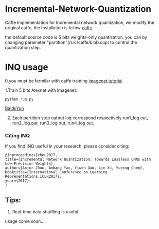 # Incremental-Network-Quantization
Caffe Implementation for Incremental network quantization, we modify the original caffe, the Installation is follow [caffe](http://caffe.berkeleyvision.org/install_apt.html).

the default source code is 5 bits weights-only quantization, you can by changing parameter "partition"(/src/caffe/blob.cpp) to control the quantization step. 

# INQ usage

0.you must be farmilar with caffe training [imagenet tutorial](http://caffe.berkeleyvision.org/gathered/examples/imagenet.html)

1.Train 5 bits Alexnet with Imagenet:

	python run.py

[BaiduYun](https://pan.baidu.com/s/1qYHkbus)

2. Each partition step output log correspond respectively run1_log.out, run2_log.out, run3_log.out, run4_log.out.

### Citing INQ

If you find INQ useful in your research, please consider citing:

	@inproceedings{zhou2017,
	title={Incremental Network Quantization: Towards Lossless CNNs with Low-Precision Weights},
	author={Aojun Zhou, Anbang Yao, Yiwen Guo, Lin Xu, Yurong Chen},
	booktitle={International Conference on Learning Representations,ICLR2017},
	year={2017},
	}
	

## Tips:

1. Real-time data shuffling is useful



usage come soon....
